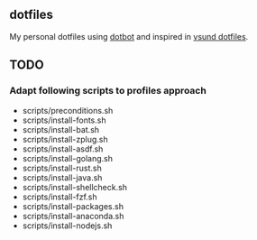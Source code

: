 ## dotfiles

My personal dotfiles using [dotbot](https://github.com/anishathalye/dotbot) and
inspired in [vsund dotfiles](https://github.com/vsund/dotfiles).

## TODO

### Adapt following scripts to profiles approach

  - scripts/preconditions.sh
  - scripts/install-fonts.sh
  - scripts/install-bat.sh
  - scripts/install-zplug.sh
  - scripts/install-asdf.sh
  - scripts/install-golang.sh
  - scripts/install-rust.sh
  - scripts/install-java.sh
  - scripts/install-shellcheck.sh
  - scripts/install-fzf.sh
  - scripts/install-packages.sh
  - scripts/install-anaconda.sh
  - scripts/install-nodejs.sh
